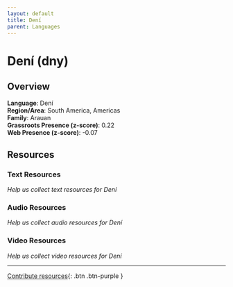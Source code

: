```yaml
---
layout: default
title: Dení
parent: Languages
---
```


# Dení (dny)

## Overview

**Language**: Dení  
**Region/Area**: South America, Americas  
**Family**: Arauan  
**Grassroots Presence (z-score)**: 0.22  
**Web Presence (z-score)**: -0.07  

## Resources

### Text Resources
*Help us collect text resources for Dení*

### Audio Resources
*Help us collect audio resources for Dení*

### Video Resources
*Help us collect video resources for Dení*

---

[Contribute resources](https://forms.office.com/e/1SfLJx3u1r){: .btn .btn-purple }
